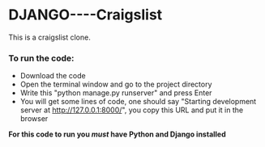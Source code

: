 # DJANGO----Craigslist

This is a craigslist clone.

### To run the code: 
* Download the code
* Open the terminal window and go to the project directory
* Write this "python manage.py runserver" and press Enter
* You will get some lines of code, one should say "Starting development server at http://127.0.0.1:8000/", you copy this URL and put it in the browser

**For this code to run you _must_ have Python and Django installed**
